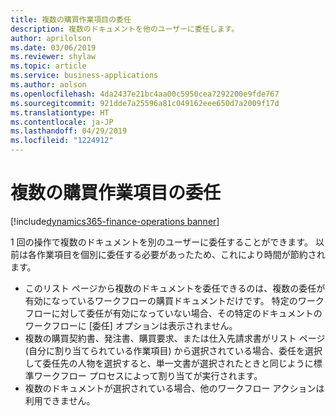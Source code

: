 ```yaml
---
title: 複数の購買作業項目の委任
description: 複数のドキュメントを他のユーザーに委任します。
author: aprilolson
ms.date: 03/06/2019
ms.reviewer: shylaw
ms.topic: article
ms.service: business-applications
ms.author: aolson
ms.openlocfilehash: 4da2437e21bc4aa00c5950cea7292200e9fde767
ms.sourcegitcommit: 921dde7a25596a81c049162eee650d7a2009f17d
ms.translationtype: HT
ms.contentlocale: ja-JP
ms.lasthandoff: 04/29/2019
ms.locfileid: "1224912"
---
```

# <a name="delegation-of-multiple-purchasing-work-items"></a>複数の購買作業項目の委任 
[!include[dynamics365-finance-operations banner](../includes/dynamics365-finance-operations.md)]


1 回の操作で複数のドキュメントを別のユーザーに委任することができます。 以前は各作業項目を個別に委任する必要があったため、これにより時間が節約されます。

- このリスト ページから複数のドキュメントを委任できるのは、複数の委任が有効になっているワークフローの購買ドキュメントだけです。 特定のワークフローに対して委任が有効になっていない場合、その特定のドキュメントのワークフローに [委任] オプションは表示されません。
- 複数の購買契約書、発注書、購買要求、または仕入先請求書がリスト ページ (自分に割り当てられている作業項目) から選択されている場合、委任を選択して委任先の人物を選択すると、単一文書が選択されたときと同じように標準ワークフロー プロセスによって割り当てが実行されます。
- 複数のドキュメントが選択されている場合、他のワークフロー アクションは利用できません。

